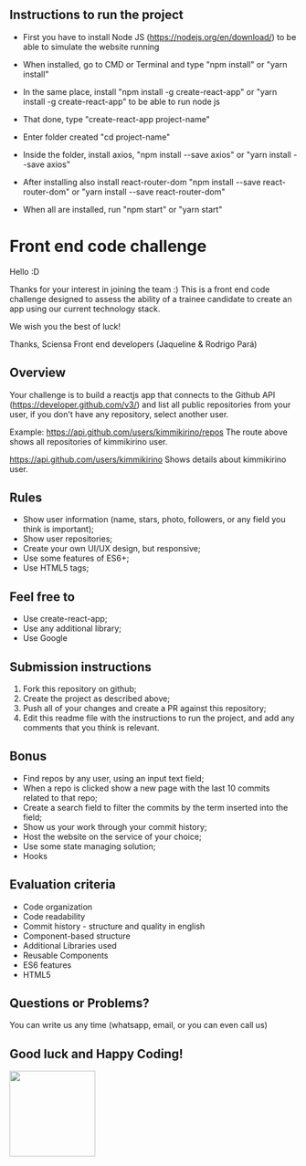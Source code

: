 ## Instructions to run the project

- First you have to install Node JS (https://nodejs.org/en/download/) to be able to simulate the website running

- When installed, go to CMD or Terminal and type "npm install" or "yarn install" 

- In the same place, install "npm install -g create-react-app" or "yarn install -g create-react-app" to be able to run node js

- That done, type "create-react-app project-name"

- Enter folder created "cd project-name"

- Inside the folder, install axios, "npm install --save axios" or "yarn install --save axios"

- After installing also install react-router-dom "npm install --save react-router-dom" or "yarn install --save react-router-dom"

- When all are installed, run "npm start" or "yarn start"


# Front end code challenge

Hello :D

Thanks for your interest in joining the team :)
This is a front end code challenge designed to assess the ability of a trainee candidate to create an app using our current technology stack.

We wish you the best of luck!

Thanks,
Sciensa Front end developers (Jaqueline & Rodrigo Pará)

## Overview 

Your challenge is to build a reactjs app that connects to the Github API (https://developer.github.com/v3/) and list all public repositories from your user, if you don't have any repository, select another user.

Example: https://api.github.com/users/kimmikirino/repos
The route above shows all repositories of kimmikirino user.

https://api.github.com/users/kimmikirino
Shows details about kimmikirino user.

## Rules

- Show user information (name, stars, photo, followers, or any field you think is important);
- Show user repositories;
- Create your own UI/UX design, but responsive;
- Use some features of ES6+;
- Use HTML5 tags;

## Feel free to

- Use create-react-app;
- Use any additional library;
- Use Google

## Submission instructions

1. Fork this repository on github;
2. Create the project as described above;
3. Push all of your changes and create a PR against this repository;
4. Edit this readme file with the instructions to run the project, and add any comments that you think is relevant.

## Bonus

- Find repos by any user, using an input text field;
- When a repo is clicked show a new page with the last 10 commits related to that repo;
- Create a search field to filter the commits by the term inserted into the field;
- Show us your work through your commit history;
- Host the website on the service of your choice;
- Use some state managing solution;
- Hooks

## Evaluation criteria

- Code organization
- Code readability
- Commit history - structure and quality in english
- Component-based structure
- Additional Libraries used
- Reusable Components
- ES6 features
- HTML5

## Questions or Problems?

You can write us any time (whatsapp, email, or you can even call us)

## Good luck and Happy Coding!

<img src="https://user-images.githubusercontent.com/5693916/30273942-84252588-96fb-11e7-9420-5516b92cb1f7.gif" data-canonical-src="https://user-images.githubusercontent.com/5693916/30273942-84252588-96fb-11e7-9420-5516b92cb1f7.gif" width="150" height="150" />



